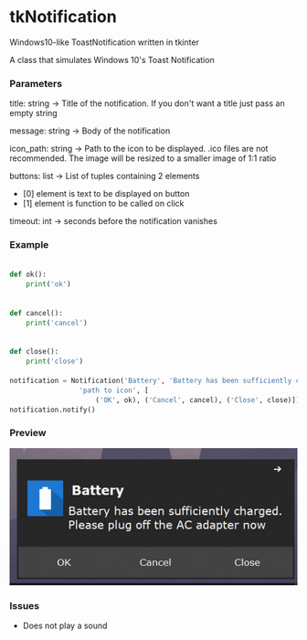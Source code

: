 # tkNotification
Windows10-like ToastNotification written in tkinter


A class that simulates Windows 10\'s Toast Notification


### Parameters

title: string -> Title of the notification. If you don't want a title just pass an empty string

message: string -> Body of the notification

icon_path: string -> Path to the icon to be displayed. .ico files are not recommended. The image will be resized to a
smaller image of 1:1 ratio

buttons: list -> List of tuples containing 2 elements
* [0] element is text to be displayed on button
* [1] element is function to be called on click

timeout: int -> seconds before the notification vanishes

### Example

```python

def ok():
    print('ok')


def cancel():
    print('cancel')


def close():
    print('close')

notification = Notification('Battery', 'Battery has been sufficiently charged.',
                 'path to icon', [
                     ('OK', ok), ('Cancel', cancel), ('Close', close)])
notification.notify()

```

### Preview

![Preview](https://github.com/kaifhm/tkNotification/blob/master/screencapture.gif)

### Issues

- Does not play a sound

